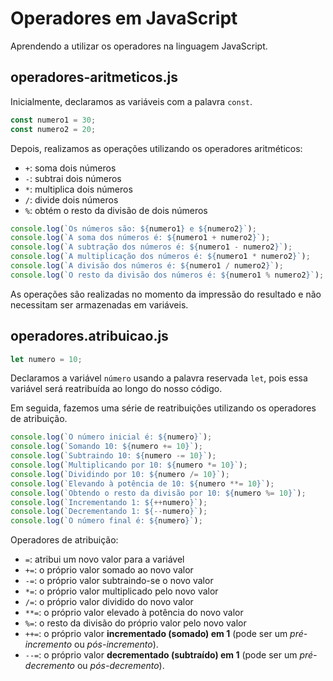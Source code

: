 # Operadores em JavaScript

Aprendendo a utilizar os operadores na linguagem JavaScript.

## operadores-aritmeticos.js

Inicialmente, declaramos as variáveis com a palavra `const`.

~~~js
const numero1 = 30;
const numero2 = 20;
~~~

Depois, realizamos as operações utilizando os operadores aritméticos:

* `+`: soma dois números
* `-`: subtrai dois números
* `*`: multiplica dois números
* `/`: divide dois números
* `%`: obtém o resto da divisão de dois números

~~~js
console.log(`Os números são: ${numero1} e ${numero2}`);
console.log(`A soma dos números é: ${numero1 + numero2}`);
console.log(`A subtração dos números é: ${numero1 - numero2}`);
console.log(`A multiplicação dos números é: ${numero1 * numero2}`);
console.log(`A divisão dos números é: ${numero1 / numero2}`);
console.log(`O resto da divisão dos números é: ${numero1 % numero2}`);
~~~

As operações são realizadas no momento da impressão do resultado e
não necessitam ser armazenadas em variáveis.

## operadores.atribuicao.js

~~~js
let numero = 10;
~~~

Declaramos a variável `número` usando a palavra reservada `let`, pois essa variável será reatribuída ao longo do nosso código.

Em seguida, fazemos uma série de reatribuições utilizando os operadores de atribuição.

~~~js
console.log(`O número inicial é: ${numero}`);
console.log(`Somando 10: ${numero += 10}`);
console.log(`Subtraindo 10: ${numero -= 10}`);
console.log(`Multiplicando por 10: ${numero *= 10}`);
console.log(`Dividindo por 10: ${numero /= 10}`);
console.log(`Elevando à potência de 10: ${numero **= 10}`);
console.log(`Obtendo o resto da divisão por 10: ${numero %= 10}`);
console.log(`Incrementando 1: ${++numero}`);
console.log(`Decrementando 1: ${--numero}`);
console.log(`O número final é: ${numero}`);
~~~

Operadores de atribuição:

* `=`: atribui um novo valor para a variável
* `+=`: o próprio valor somado ao novo valor
* `-=`: o próprio valor subtraindo-se o novo valor
* `*=`: o próprio valor multiplicado pelo novo valor
* `/=`: o próprio valor dividido do novo valor
* `**=`: o próprio valor elevado à potência do novo valor
* `%=`: o resto da divisão do próprio valor pelo novo valor
* `++=`: o próprio valor **incrementado (somado) em 1** (pode ser um _pré-incremento_ ou _pós-incremento_).
* `--=`: o próprio valor **decrementado (subtraído) em 1** (pode ser um _pré-decremento_ ou _pós-decremento_).